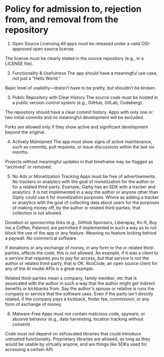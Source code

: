 # Policy for admission to, rejection from, and removal from the repository

1. Open Source Licensing
All apps must be released under a valid OSI-approved open source license.

The license must be clearly stated in the source repository (e.g., in a LICENSE file).

2. Functionality & Usefulness
The app should have a meaningful use case, not just a “Hello World.”

Basic level of usability—doesn’t have to be pretty, but shouldn’t be broken.

3. Public Repository with Clear History
The source code must be hosted in a public version control system (e.g., GitHub, GitLab, Codeberg).

The repository should have a clear commit history. Apps with only one or two initial commits and no meaningful development will be excluded.

Forks are allowed only if they show active and significant development beyond the original.

4. Actively Maintained
The app must show signs of active maintenance, such as commits, pull requests, or issue discussions within the last six months.

Projects without meaningful updates in that timeframe may be flagged as “archived” or removed.

5. No Ads or Monetization Tracking
Apps must be free of advertisements. No trackers or analytics with the goal of monetization for the author or for a related third-party. Example, Giphy has an SDK with a tracker and analytics. It is not implemented in a way the author or anyone other than Giphy could use it for monetization purposes. Where as adding a tracker or analytics with the goal of collecting data about users for the purposes of making money off, by the author or related third-parties, that collection is not allowed.

Donation or sponsorship links (e.g., GitHub Sponsors, Liberapay, Ko-fi, Buy me a Coffee, Pateron) are permitted if implemented in such a way as to not block the use of the app or any feature. Meaning no feature locking behind a paywall. No commerical software.

If donations or any exchange of money, in any form to the or related third-parties, affects the code, this is not allowed. An example, if it was a client to a service that requires you to pay for access, but that service is not the author or related third-party, that is OK. RooCode, an open source client for any of the AI model APIs is a great example.

Related third-parties mean a company, family member, etc that is assoicated with the author in such a way that the author might get indirect benefits or kickbacks from. Say the author's spouse or relative is runs the company or service that the software uses. Even if the party isn't directly related, if the company pays a kickback, finder fee, commission, or any form of exchange of money.

6. Malware-Free
Apps must not contain malicious code, spyware, or abusive behavior (e.g., data harvesting, location tracking without consent).

Code must not depend on obfuscated libraries that could introduce untrusted functionality. Proprietary libraries are allowed, as long as they would be usable by virtually anyone, and are things like SDKs used for accessing a certain API.
